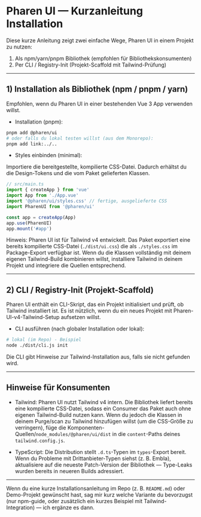 # Pharen UI — Kurzanleitung Installation

Diese kurze Anleitung zeigt zwei einfache Wege, Pharen UI in einem Projekt zu nutzen:

1) Als npm/yarn/pnpm Bibliothek (empfohlen für Bibliothekskonsumenten)
2) Per CLI / Registry-Init (Projekt-Scaffold mit Tailwind-Prüfung)

---

## 1) Installation als Bibliothek (npm / pnpm / yarn)

Empfohlen, wenn du Pharen UI in einer bestehenden Vue 3 App verwenden willst.

- Installation (pnpm):

```bash
pnpm add @pharen/ui
# oder falls du lokal testen willst (aus dem Monorepo):
pnpm add link:../..
```

- Styles einbinden (minimal):

Importiere die bereitgestellte, kompilierte CSS-Datei. Dadurch erhältst du die Design-Tokens und die vom Paket gelieferten Klassen.

```ts
// src/main.ts
import { createApp } from 'vue'
import App from './App.vue'
import '@pharen/ui/styles.css' // fertige, ausgelieferte CSS
import PharenUI from '@pharen/ui'

const app = createApp(App)
app.use(PharenUI)
app.mount('#app')
```

Hinweis: Pharen UI ist für Tailwind v4 entwickelt. Das Paket exportiert eine bereits kompilierte CSS-Datei (`./dist/ui.css`) die als `./styles.css` im Package-Export verfügbar ist. Wenn du die Klassen vollständig mit deinem eigenen Tailwind-Build kombinieren willst, installiere Tailwind in deinem Projekt und integriere die Quellen entsprechend.

---

## 2) CLI / Registry-Init (Projekt-Scaffold)

Pharen UI enthält ein CLI-Skript, das ein Projekt initialisiert und prüft, ob Tailwind installiert ist. Es ist nützlich, wenn du ein neues Projekt mit Pharen-UI-v4-Tailwind-Setup aufsetzen willst.

- CLI ausführen (nach globaler Installation oder lokal):

```bash
# lokal (im Repo) - Beispiel
node ./dist/cli.js init
```

Die CLI gibt Hinweise zur Tailwind-Installation aus, falls sie nicht gefunden wird.

---

## Hinweise für Konsumenten

- Tailwind: Pharen UI nutzt Tailwind v4 intern. Die Bibliothek liefert bereits eine kompilierte CSS-Datei, sodass ein Consumer das Paket auch ohne eigenen Tailwind-Build nutzen kann. Wenn du jedoch die Klassen in deinem Purge/scan zu Tailwind hinzufügen willst (um die CSS-Größe zu verringern), füge die Komponenten-Quellen/`node_modules/@pharen/ui/dist` in die `content`-Paths deines `tailwind.config.js`.

- TypeScript: Die Distribution stellt `.d.ts`-Typen im `types`-Export bereit. Wenn du Probleme mit Drittanbieter‑Typen siehst (z. B. Embla), aktualisiere auf die neueste Patch-Version der Bibliothek — Type-Leaks wurden bereits in neueren Builds adressiert.

---

Wenn du eine kurze Installationsanleitung im Repo (z. B. `README.md`) oder Demo-Projekt gewünscht hast, sag mir kurz welche Variante du bevorzugst (nur npm-guide, oder zusätzlich ein kurzes Beispiel mit Tailwind-Integration) — ich ergänze es dann.